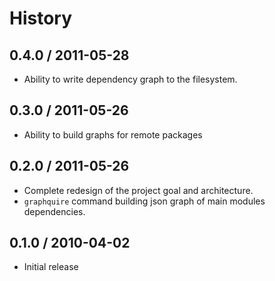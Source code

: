 # History #

## 0.4.0 / 2011-05-28 ##

  - Ability to write dependency graph to the filesystem.

## 0.3.0 / 2011-05-26 ##

  - Ability to build graphs for remote packages

## 0.2.0 / 2011-05-26 ##

  - Complete redesign of the project goal and architecture.
  - `graphquire` command building json graph of main modules dependencies.

## 0.1.0 / 2010-04-02 ##

  - Initial release
